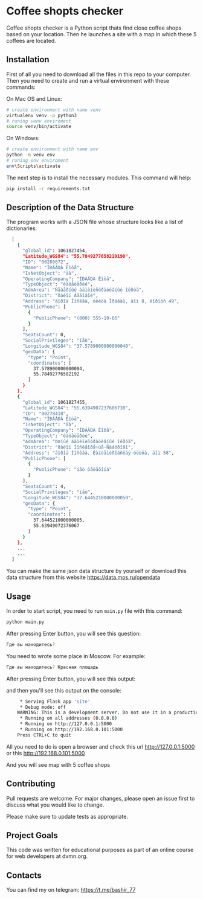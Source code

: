 # Coffee shopts checker

Coffee shopts checker is a Python script thats find close coffee shops based on your location. Then he launches a site with a map in which these 5 coffees are located.

## Installation

First of all you need to download all the files in this repo to your computer. Then you need to create and run a virtual environment with these commands:

On Mac OS and Linux:
```bash
# create environment with name venv
virtualenv venv -p python3
# runing venv enviroment
source venv/bin/activate
```

On Windows:
```bash
# create environment with name env
python -m venv env
# runing env enviroment
env\Scripts\activate
```

The next step is to install the necessary modules. This command will help:
```bash
pip install -r requirements.txt
```

## Description of the Data Structure

The program works with a JSON file whose structure looks like a list of dictionaries:
```bash
  [
    {
      "global_id": 1061827454,
      "Latitude_WGS84": "55.7849277658219190",
      "ID": "00280872",
      "Name": "ÏÐÀÂDÀ Êîôå",
      "IsNetObject": "äà",
      "OperatingCompany": "ÏÐÀÂDÀ Êîôå",
      "TypeObject": "êàôåòåðèé",
      "AdmArea": "Ñåâåðíûé àäìèíèñòðàòèâíûé îêðóã",
      "District": "ðàéîí Áåãîâîé",
      "Address": "ãîðîä Ìîñêâà, óëèöà Ïðàâäû, äîì 8, êîðïóñ 49",
      "PublicPhone": [
        {
          "PublicPhone": "(800) 555-19-66"
        }
      ],
      "SeatsCount": 0,
      "SocialPrivileges": "íåò",
      "Longitude_WGS84": "37.5789000000000040",
      "geoData": {
        "type": "Point",
        "coordinates": [
          37.578900000000004,
          55.78492776582192
        ]
      }
    },
    {
      "global_id": 1061827455,
      "Latitude_WGS84": "55.6394907237606730",
      "ID": "00278418",
      "Name": "ÏÐÀÂDÀ Êîôå",
      "IsNetObject": "äà",
      "OperatingCompany": "ÏÐÀÂDÀ Êîôå",
      "TypeObject": "êàôåòåðèé",
      "AdmArea": "Þæíûé àäìèíèñòðàòèâíûé îêðóã",
      "District": "ðàéîí Ìîñêâîðå÷üå-Ñàáóðîâî",
      "Address": "ãîðîä Ìîñêâà, Êàíòåìèðîâñêàÿ óëèöà, äîì 58",
      "PublicPhone": [
        {
          "PublicPhone": "íåò òåëåôîíà"
        }
      ],
      "SeatsCount": 4,
      "SocialPrivileges": "íåò",
      "Longitude_WGS84": "37.6445210000000050",
      "geoData": {
        "type": "Point",
        "coordinates": [
          37.644521000000005,
          55.63949072376067
        ]
      }
    },
    ...
    ...
  ]
```

You can make the same json data structure by yourself or download this data structure from this website https://data.mos.ru/opendata

## Usage

In order to start script, you need to run `main.py` file with this command:

```bash
python main.py
```

After pressing Enter button, you will see this question:

```bash
Где вы находитесь?
```

You need to wrote some place in Moscow. For example:
```bash
Где вы находитесь? Красная площадь
```

After pressing Enter button, you will see this output:

and then you'll see this output on the console:
```bash
     * Serving Flask app 'site'
     * Debug mode: off
    WARNING: This is a development server. Do not use it in a production deployment. Use a production WSGI server instead.
     * Running on all addresses (0.0.0.0)
     * Running on http://127.0.0.1:5000
     * Running on http://192.168.0.101:5000
    Press CTRL+C to quit
```

All you need to do is open a browser and check this url http://127.0.0.1:5000 or this http://192.168.0.101:5000

And you will see map with 5 coffee shops

## Contributing

Pull requests are welcome. For major changes, please open an issue first
to discuss what you would like to change.

Please make sure to update tests as appropriate.

## Project Goals
This code was written for educational purposes as part of an online course for web developers at dvmn.org.

## Contacts

You can find my on telegram: https://t.me/bashir_77